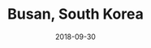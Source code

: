 ---
title: Busan, South Korea
date: 2018-09-30
countries:
  - South Korea
resources:
  - src: feature.jpg
    params: 
      weight: 0
  - src: DSCF0499.jpg
    params: 
      weight: 1
  - src: DSCF0488.jpg
    params: 
      weight: 2
  - src: DSCF0519.jpg
    params: 
      weight: 3
  - src: DSCF0523.jpg
    params: 
      weight: 4
  - src: DSCF0532.jpg
    params: 
      weight: 5
  - src: DSCF0550.jpg
    params: 
      weight: 5
  - src: DSCF0536.jpg
    params: 
      weight: 6
  - src: DSCF0553.jpg
    params: 
      weight: 7
  - src: DSCF0557.jpg
    params: 
      weight: 8
  - src: DSCF0578.jpg
    params: 
      weight: 9
---